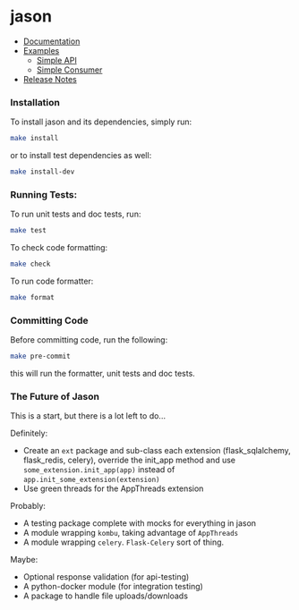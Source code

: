 # jason

- [Documentation](./docs/jason.md)
- [Examples](./examples)
    - [Simple API](./examples/simple_api.py)
    - [Simple Consumer](./examples/simple_consumer.py)
- [Release Notes](./RELEASES.md)

### Installation

To install jason and its dependencies, simply run:

```bash
make install

```

or to install test dependencies as well:

```bash
make install-dev

```

### Running Tests:

To run unit tests and doc tests, run:

```bash
make test

```

To check code formatting:

```bash
make check

```

To run code formatter:

```bash
make format

```

### Committing Code

Before committing code, run the following:

```bash
make pre-commit

```

this will run the formatter, unit tests and doc tests.


### The Future of Jason

This is a start, but there is a lot left to do...

Definitely:
- Create an `ext` package and sub-class each extension (flask_sqlalchemy, flask_redis, celery),
override the init_app method and use `some_extension.init_app(app)` instead of `app.init_some_extension(extension)`
- Use green threads for the AppThreads extension

Probably:
- A testing package complete with mocks for everything in jason
- A module wrapping `kombu`, taking advantage of `AppThreads`
- A module wrapping `celery`. `Flask-Celery` sort of thing.

Maybe:
- Optional response validation (for api-testing)
- A python-docker module (for integration testing)
- A package to handle file uploads/downloads
